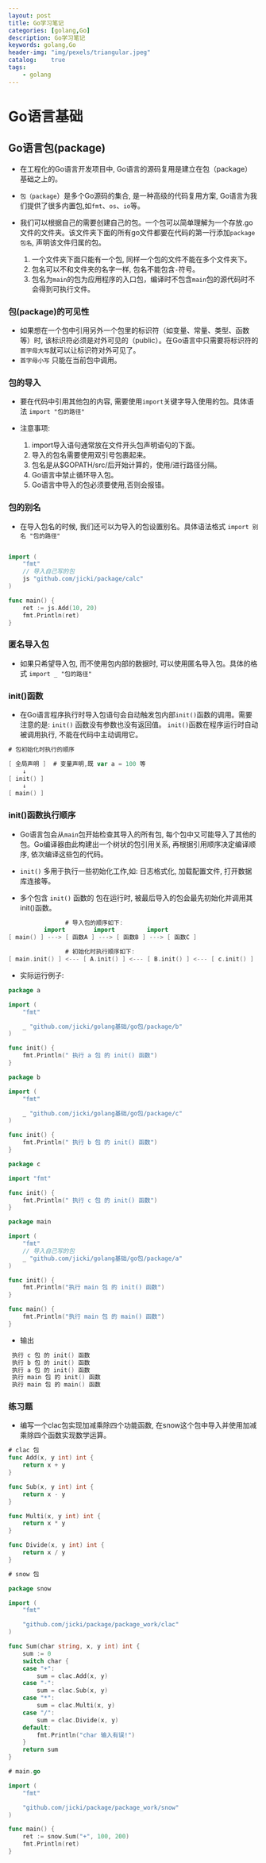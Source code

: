 ```yaml
---
layout: post
title: Go学习笔记
categories: [golang,Go]
description: Go学习笔记
keywords: golang,Go
header-img: "img/pexels/triangular.jpeg"
catalog:    true
tags:
    - golang
---
```


# Go语言基础

## Go语言包(package)

* 在工程化的Go语言开发项目中, Go语言的源码复用是建立在包（package）基础之上的。

* `包（package`）是多个Go源码的集合, 是一种高级的代码复用方案, Go语言为我们提供了很多内置包,如`fmt`、`os`、`io`等。

* 我们可以根据自己的需要创建自己的包。一个包可以简单理解为一个存放.go文件的文件夹。该文件夹下面的所有go文件都要在代码的第一行添加`package 包名`, 声明该文件归属的包。
  1. 一个文件夹下面只能有一个包, 同样一个包的文件不能在多个文件夹下。
  2. 包名可以不和文件夹的名字一样, 包名不能包含`-`符号。
  3. 包名为`main`的包为应用程序的入口包，编译时不包含`main`包的源代码时不会得到可执行文件。

### 包(package)的可见性

* 如果想在一个包中引用另外一个包里的标识符（如变量、常量、类型、函数等）时, 该标识符必须是对外可见的（public）。在Go语言中只需要将标识符的`首字母大写`就可以让标识符对外可见了。
* `首字母小写` 只能在当前包中调用。

### 包的导入

* 要在代码中引用其他包的内容, 需要使用`import`关键字导入使用的包。具体语法 `import "包的路径"`

* 注意事项:
  1. import导入语句通常放在文件开头包声明语句的下面。
  2. 导入的包名需要使用双引号包裹起来。
  3. 包名是从$GOPATH/src/后开始计算的，使用/进行路径分隔。
  4. Go语言中禁止循环导入包。
  5. Go语言中导入的包必须要使用,否则会报错。

### 包的别名

* 在导入包名的时候, 我们还可以为导入的包设置别名。具体语法格式 `import 别名 "包的路径"`

```go

import (
	"fmt"
	// 导入自己写的包
	js "github.com/jicki/package/calc"
)

func main() {
	ret := js.Add(10, 20)
	fmt.Println(ret)
}
```

### 匿名导入包

* 如果只希望导入包, 而不使用包内部的数据时, 可以使用匿名导入包。具体的格式 `import _ "包的路径"`

### init()函数

* 在Go语言程序执行时导入包语句会自动触发包内部`init()`函数的调用。需要注意的是: `init()` 函数没有参数也没有返回值。 `init()`函数在程序运行时自动被调用执行, 不能在代码中主动调用它。

```go
# 包初始化时执行的顺序

[ 全局声明 ]  # 变量声明,既 var a = 100 等
    ↓
[ init() ]
    ↓
[ main() ]

```

### init()函数执行顺序

* Go语言包会从`main`包开始检查其导入的所有包, 每个包中又可能导入了其他的包。Go编译器由此构建出一个树状的包引用关系, 再根据引用顺序决定编译顺序, 依次编译这些包的代码。

* `init()` 多用于执行一些初始化工作,如: 日志格式化, 加载配置文件, 打开数据库连接等。

* 多个包含 `init()` 函数的 包在运行时, 被最后导入的包会最先初始化并调用其init()函数。

```go
                # 导入包的顺序如下:
          import        import         import
[ main() ] ---> [ 函数A ] ---> [ 函数B ] ---> [ 函数C ]

                # 初始化时执行顺序如下:
[ main.init() ] <--- [ A.init() ] <--- [ B.init() ] <--- [ c.init() ]


```

* 实际运行例子:

```go
package a

import (
	"fmt"

	_ "github.com/jicki/golang基础/go包/package/b"
)

func init() {
	fmt.Println(" 执行 a 包 的 init() 函数")
}
```

```go
package b

import (
	"fmt"

	_ "github.com/jicki/golang基础/go包/package/c"
)

func init() {
	fmt.Println(" 执行 b 包 的 init() 函数")
}
```

```go
package c

import "fmt"

func init() {
	fmt.Println(" 执行 c 包 的 init() 函数")
}
```

```go
package main

import (
	"fmt"
	// 导入自己写的包
	_ "github.com/jicki/golang基础/go包/package/a"
)

func init() {
	fmt.Println("执行 main 包 的 init() 函数")
}

func main() {
	fmt.Println("执行 main 包 的 main() 函数")
}
```

* 输出

```go
 执行 c 包 的 init() 函数
 执行 b 包 的 init() 函数
 执行 a 包 的 init() 函数
 执行 main 包 的 init() 函数
 执行 main 包 的 main() 函数

```

### 练习题

* 编写一个clac包实现加减乘除四个功能函数, 在snow这个包中导入并使用加减乘除四个函数实现数学运算。

```go
# clac 包
func Add(x, y int) int {
	return x + y
}

func Sub(x, y int) int {
	return x - y
}

func Multi(x, y int) int {
	return x * y
}

func Divide(x, y int) int {
	return x / y
}
```

```go
# snow 包

package snow

import (
	"fmt"

	"github.com/jicki/package/package_work/clac"
)

func Sum(char string, x, y int) int {
	sum := 0
	switch char {
	case "+":
		sum = clac.Add(x, y)
	case "-":
		sum = clac.Sub(x, y)
	case "*":
		sum = clac.Multi(x, y)
	case "/":
		sum = clac.Divide(x, y)
	default:
		fmt.Println("char 输入有误!")
	}
	return sum
}
```

```go
# main.go

import (
	"fmt"

	"github.com/jicki/package/package_work/snow"
)

func main() {
	ret := snow.Sum("+", 100, 200)
	fmt.Println(ret)
}

```

